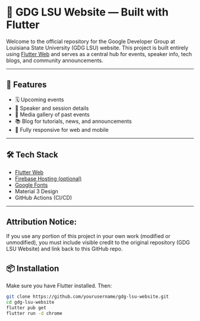 # 📱 GDG LSU Website — Built with Flutter

Welcome to the official repository for the Google Developer Group at Louisiana State University (GDG LSU) website. This project is built entirely using [Flutter Web](https://flutter.dev/web) and serves as a central hub for events, speaker info, tech blogs, and community announcements.

---

## 🚀 Features

- 🗓️ Upcoming events 
- 🎤 Speaker and session details 
- 📸 Media gallery of past events  
- 📚 Blog for tutorials, news, and announcements  
- 📱 Fully responsive for web and mobile

---

## 🛠️ Tech Stack

- [Flutter Web](https://flutter.dev/web)  
- [Firebase Hosting (optional)](https://firebase.google.com/products/hosting)  
- [Google Fonts](https://fonts.google.com/)  
- Material 3 Design  
- GitHub Actions (CI/CD)

---




## Attribution Notice:

If you use any portion of this project in your own work (modified or unmodified), you must include visible credit to the original repository (GDG LSU Website) and link back to this GitHub repo.

## 📦 Installation

Make sure you have Flutter installed. Then:

```bash
git clone https://github.com/yourusername/gdg-lsu-website.git
cd gdg-lsu-website
flutter pub get
flutter run -d chrome
